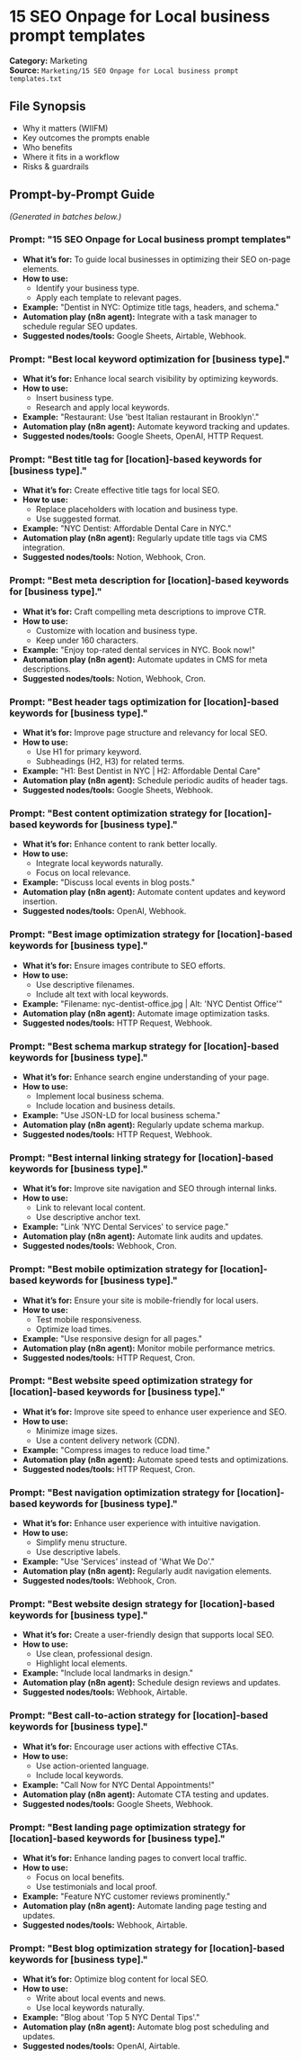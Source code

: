 # 15 SEO Onpage for Local business prompt templates

**Category:** Marketing  
**Source:** `Marketing/15 SEO Onpage for Local business prompt templates.txt`

## File Synopsis
- Why it matters (WIIFM)
- Key outcomes the prompts enable
- Who benefits
- Where it fits in a workflow
- Risks & guardrails

## Prompt-by-Prompt Guide
*(Generated in batches below.)*

### Prompt: "15 SEO Onpage for Local business prompt templates"
- **What it’s for:** To guide local businesses in optimizing their SEO on-page elements.
- **How to use:** 
  - Identify your business type.
  - Apply each template to relevant pages.
- **Example:** "Dentist in NYC: Optimize title tags, headers, and schema."
- **Automation play (n8n agent):** Integrate with a task manager to schedule regular SEO updates.
- **Suggested nodes/tools:** Google Sheets, Airtable, Webhook.

### Prompt: "Best local keyword optimization for [business type]."
- **What it’s for:** Enhance local search visibility by optimizing keywords.
- **How to use:** 
  - Insert business type.
  - Research and apply local keywords.
- **Example:** "Restaurant: Use 'best Italian restaurant in Brooklyn'."
- **Automation play (n8n agent):** Automate keyword tracking and updates.
- **Suggested nodes/tools:** Google Sheets, OpenAI, HTTP Request.

### Prompt: "Best title tag for [location]-based keywords for [business type]."
- **What it’s for:** Create effective title tags for local SEO.
- **How to use:** 
  - Replace placeholders with location and business type.
  - Use suggested format.
- **Example:** "NYC Dentist: Affordable Dental Care in NYC."
- **Automation play (n8n agent):** Regularly update title tags via CMS integration.
- **Suggested nodes/tools:** Notion, Webhook, Cron.

### Prompt: "Best meta description for [location]-based keywords for [business type]."
- **What it’s for:** Craft compelling meta descriptions to improve CTR.
- **How to use:** 
  - Customize with location and business type.
  - Keep under 160 characters.
- **Example:** "Enjoy top-rated dental services in NYC. Book now!"
- **Automation play (n8n agent):** Automate updates in CMS for meta descriptions.
- **Suggested nodes/tools:** Notion, Webhook, Cron.

### Prompt: "Best header tags optimization for [location]-based keywords for [business type]."
- **What it’s for:** Improve page structure and relevancy for local SEO.
- **How to use:** 
  - Use H1 for primary keyword.
  - Subheadings (H2, H3) for related terms.
- **Example:** "H1: Best Dentist in NYC | H2: Affordable Dental Care"
- **Automation play (n8n agent):** Schedule periodic audits of header tags.
- **Suggested nodes/tools:** Google Sheets, Webhook.

### Prompt: "Best content optimization strategy for [location]-based keywords for [business type]."
- **What it’s for:** Enhance content to rank better locally.
- **How to use:** 
  - Integrate local keywords naturally.
  - Focus on local relevance.
- **Example:** "Discuss local events in blog posts."
- **Automation play (n8n agent):** Automate content updates and keyword insertion.
- **Suggested nodes/tools:** OpenAI, Webhook.

### Prompt: "Best image optimization strategy for [location]-based keywords for [business type]."
- **What it’s for:** Ensure images contribute to SEO efforts.
- **How to use:** 
  - Use descriptive filenames.
  - Include alt text with local keywords.
- **Example:** "Filename: nyc-dentist-office.jpg | Alt: 'NYC Dentist Office'"
- **Automation play (n8n agent):** Automate image optimization tasks.
- **Suggested nodes/tools:** HTTP Request, Webhook.

### Prompt: "Best schema markup strategy for [location]-based keywords for [business type]."
- **What it’s for:** Enhance search engine understanding of your page.
- **How to use:** 
  - Implement local business schema.
  - Include location and business details.
- **Example:** "Use JSON-LD for local business schema."
- **Automation play (n8n agent):** Regularly update schema markup.
- **Suggested nodes/tools:** HTTP Request, Webhook.

### Prompt: "Best internal linking strategy for [location]-based keywords for [business type]."
- **What it’s for:** Improve site navigation and SEO through internal links.
- **How to use:** 
  - Link to relevant local content.
  - Use descriptive anchor text.
- **Example:** "Link 'NYC Dental Services' to service page."
- **Automation play (n8n agent):** Automate link audits and updates.
- **Suggested nodes/tools:** Webhook, Cron.

### Prompt: "Best mobile optimization strategy for [location]-based keywords for [business type]."
- **What it’s for:** Ensure your site is mobile-friendly for local users.
- **How to use:** 
  - Test mobile responsiveness.
  - Optimize load times.
- **Example:** "Use responsive design for all pages."
- **Automation play (n8n agent):** Monitor mobile performance metrics.
- **Suggested nodes/tools:** HTTP Request, Cron.

### Prompt: "Best website speed optimization strategy for [location]-based keywords for [business type]."
- **What it’s for:** Improve site speed to enhance user experience and SEO.
- **How to use:** 
  - Minimize image sizes.
  - Use a content delivery network (CDN).
- **Example:** "Compress images to reduce load time."
- **Automation play (n8n agent):** Automate speed tests and optimizations.
- **Suggested nodes/tools:** HTTP Request, Cron.

### Prompt: "Best navigation optimization strategy for [location]-based keywords for [business type]."
- **What it’s for:** Enhance user experience with intuitive navigation.
- **How to use:** 
  - Simplify menu structure.
  - Use descriptive labels.
- **Example:** "Use 'Services' instead of 'What We Do'."
- **Automation play (n8n agent):** Regularly audit navigation elements.
- **Suggested nodes/tools:** Webhook, Cron.

### Prompt: "Best website design strategy for [location]-based keywords for [business type]."
- **What it’s for:** Create a user-friendly design that supports local SEO.
- **How to use:** 
  - Use clean, professional design.
  - Highlight local elements.
- **Example:** "Include local landmarks in design."
- **Automation play (n8n agent):** Schedule design reviews and updates.
- **Suggested nodes/tools:** Webhook, Airtable.

### Prompt: "Best call-to-action strategy for [location]-based keywords for [business type]."
- **What it’s for:** Encourage user actions with effective CTAs.
- **How to use:** 
  - Use action-oriented language.
  - Include local keywords.
- **Example:** "Call Now for NYC Dental Appointments!"
- **Automation play (n8n agent):** Automate CTA testing and updates.
- **Suggested nodes/tools:** Google Sheets, Webhook.

### Prompt: "Best landing page optimization strategy for [location]-based keywords for [business type]."
- **What it’s for:** Enhance landing pages to convert local traffic.
- **How to use:** 
  - Focus on local benefits.
  - Use testimonials and local proof.
- **Example:** "Feature NYC customer reviews prominently."
- **Automation play (n8n agent):** Automate landing page testing and updates.
- **Suggested nodes/tools:** Webhook, Airtable.

### Prompt: "Best blog optimization strategy for [location]-based keywords for [business type]."
- **What it’s for:** Optimize blog content for local SEO.
- **How to use:** 
  - Write about local events and news.
  - Use local keywords naturally.
- **Example:** "Blog about 'Top 5 NYC Dental Tips'."
- **Automation play (n8n agent):** Automate blog post scheduling and updates.
- **Suggested nodes/tools:** OpenAI, Airtable.
